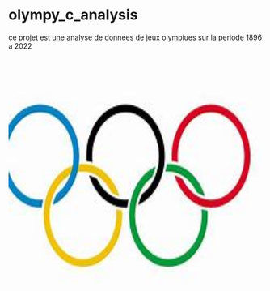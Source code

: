 # olympy_c_analysis
ce projet est une analyse de données de jeux olympiues sur la periode 1896 a 2022

<img src="download.jpg" alt="Texte alternatif" width="980" height="500">
